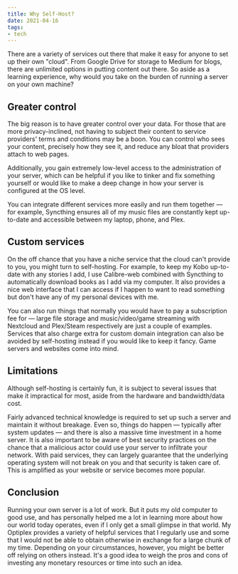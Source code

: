```yaml
---
title: Why Self-Host?
date: 2021-04-16
tags:
- tech
---
```


There are a variety of services out there that make it easy for anyone to set up their own "cloud". From Google Drive for storage to Medium for blogs, there are unlimited options in putting content out there. So aside as a learning experience, why would you take on the burden of running a server on your own machine?

<!-- more -->

## Greater control

The big reason is to have greater control over your data. For those that are more privacy-inclined, not having to subject their content to service providers' terms and conditions may be a boon. You can control who sees your content, precisely how they see it, and reduce any bloat that providers attach to web pages.

Additionally, you gain extremely low-level access to the administration of your server, which can be  helpful if you like to tinker and fix something yourself or would like to make a deep change in how your server is configured at the OS level.

You can integrate different services more easily and run them together — for example, Syncthing ensures all of my music files are constantly kept up-to-date and accessible between my laptop, phone, and Plex.

## Custom services

On the off chance that you have a niche service that the cloud can't provide to you, you might turn to self-hosting. For example, to keep my Kobo up-to-date with any stories I add, I use Calibre-web combined with Syncthing to automatically download books as I add via my computer. It also provides a nice web interface that I can access if I happen to want to read something but don't have any of my personal devices with me.

You can also run things that normally you would have to pay a subscription fee for — large file storage and music/video/game streaming with Nextcloud and Plex/Steam respectively are just a couple of examples. Services that also charge extra for custom domain integration can also be avoided by self-hosting instead if you would like to keep it fancy. Game servers and websites come into mind.

## Limitations

Although self-hosting is certainly fun, it is subject to several issues that make it impractical for most, aside from the hardware and bandwidth/data cost.

Fairly advanced technical knowledge is required to set up such a server and maintain it without breakage. Even so, things do happen — typically after system updates — and there is also a massive time investment in a home server. It is also important to be aware of best security practices on the chance that a malicious actor could use your server to infiltrate your network. With paid services, they can largely guarantee that the underlying operating system will not break on you and that security is taken care of. This is amplified as your website or service becomes more popular.

## Conclusion

Running your own server is a lot of work. But it puts my old computer to good use, and has personally helped me a lot in learning more about how our world today operates, even if I only get a small glimpse in that world. My Optiplex provides a variety of helpful services that I regularly use and some that I would not be able to obtain otherwise in exchange for a large chunk of my time. Depending on your circumstances, however, you might be better off relying on others instead. It's a good idea to weigh the pros and cons of investing any monetary resources or time into such an idea.
